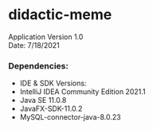 # didactic-meme

Application Version 1.0</br>
Date: 7/18/2021

### Dependencies:
- IDE & SDK Versions:
- IntelliJ IDEA Community Edition 2021.1
- Java SE 11.0.8
- JavaFX-SDK-11.0.2
- MySQL-connector-java-8.0.23

 
